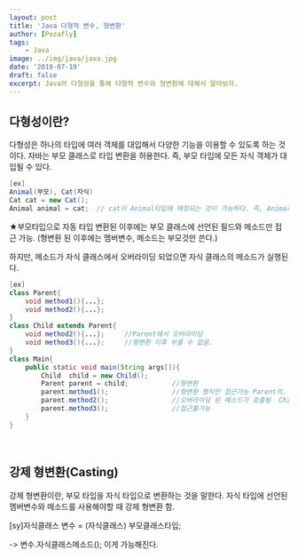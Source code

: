 ```yaml
---
layout: post
title: 'Java 다형적 변수, 형변환'
author: [Pozafly]
tags:
	- Java
image: ../img/java/java.jpg
date: '2019-07-19'
draft: false
excerpt: Java의 다형성을 통해 다형적 변수와 형변환에 대해서 알아보자.
---
```


## 다형성이란?

다형성은 하나의 타입에 여러 객체를 대입해서 다양한 기능을 이용할 수 있도록 하는 것이다. 자바는 부모 클래스로 타입 변환을 허용한다. 즉, 부모 타입에 모든 자식 객체가 대입될 수 있다.

```java
[ex]
Animal(부모), Cat(자식)
Cat cat = new Cat();
Animal animal = cat;  // cat이 Animal타입에 매칭되는 것이 가능하다. 즉, Animal animal = new Cat();
```

★부모타입으로 자동 타입 변환된 이후에는 부모 클래스에 선언된 필드와 메소드만 접근 가능. (형변환 된 이후에는 멤버변수, 메소드는 부모것만 쓴다.)

하지만, 메소드가 자식 클래스에서 오버라이딩 되었으면 자식 클래스의 메소드가 실행된다.

```java
[ex]
class Parent{
	void method1(){...};
	void method2(){...};
}
class Child extends Parent{
	void method2(){...};     //Parent에서 오버라이딩
	void method3(){...};     //형변환 이후 부를 수 없음.
}
class Main{
	public static void main(String args[]){
		Child  child = new Child();
		Parent parent = child;           //형변환
		parent.method1();                //형변환 했지만 접근가능 Parent의.
		parent.method2();                //오버라이딩 된 메소드가 호출됨  Child의.
		parent.method3();                //접근불가능
	}
}
```

<br/>

## 강제 형변환(Casting)

강제 형변환이란, 부모 타입을 자식 타입으로 변환하는 것을 말한다. 자식 타입에 선언된 멤버변수와 메소드를 사용해야할 때 강제 형변환 함.

[sy]자식클래스 변수 = (자식클래스) 부모클래스타입;

-> 변수.자식클래스메소드(); 이게 가능해진다.
